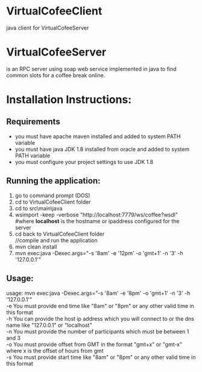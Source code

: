 # VirtualCofeeClient
java client for VirtualCofeeServer

# VirtualCofeeServer
is an RPC server using soap web service implemented in java to find common slots for a coffee break online.

<h1>Installation Instructions:</h1>

<h2>Requirements</h2>
<ul>
  <li>you must have apache maven installed and added to system PATH variable</li>
  <li>you must have java JDK 1.8 installed from oracle and added to system PATH variable</li>
  <li>you must configure your project settings to use JDK 1.8</li>
</ul>    



<h2>Running the application:</h2>

<ol>
  <li>go to command prompt (DOS)</li>
  <li>cd to VirtualCofeeClient folder</li>
  <li>cd to src\main\java</li>
  <li>wsimport -keep -verbose "http://localhost:7779/ws/coffee?wsdl"</li>
  #where <strong>localhost</strong> is the hostname or ipaddress configured for the server
  <li>cd back to VirtualCofeeClient folder</li>
//compile and run the application
  <li>mvn clean install</li> 
  <li>mvn exec:java -Dexec.args="-s '8am' -e '12pm' -o 'gmt+1' -n '3' -h '127.0.0.1'"</li>
</ol>

<h2>Usage:</h2>
usage: mvn exec:java -Dexec.args="-s '8am' -e '8pm' -o 'gmt+1' -n '3' -h
           '127.0.0.1'"
           <br>
 -e <arg>   You must provide end time like "8am" or "8pm" or any other
            valid time in this format
  <br>
 -h <arg>   You can provide the host ip address which you will connect to
            or the dns name like "127.0.0.1" or "localhost"
  <br>
 -n <arg>   You must provide the number of participants which must be
            between 1 and 3
  <br>
 -o <arg>   You must provide offset from GMT in the format "gmt+x" or
            "gmt-x" where x is the offset of hours from gmt
  <br>
 -s <arg>   You must provide start time like "8am" or "8pm" or any other
            valid time in this format
  <br>
